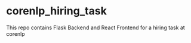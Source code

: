 # corenlp_hiring_task
This repo contains Flask Backend and React Frontend for a hiring task at corenlp
